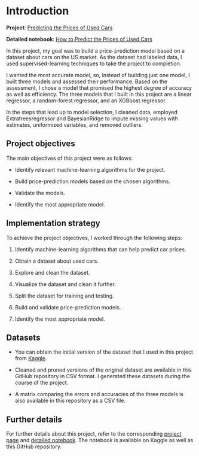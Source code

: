 # Introduction

**Project**: [Predicting the Prices of Used Cars](https://sthakur.work/predicting-used-car-prices)

**Detailed notebook**: [How to Predict the Prices of Used Cars](https://www.kaggle.com/shamaa/how-to-predict-prices-of-used-cars/)

In this project, my goal was to build a price-prediction model based on a dataset about cars on the US market. As the dataset had labeled data, I used supervised-learning techniques to take the project to completion.

I wanted the most accurate model, so, instead of building just one model, I built three models and assessed their performance. Based on the assessment, I chose a model that promised the highest degree of accuracy as well as efficiency. The three models that I built in this project are a linear regressor, a random-forest regressor, and an XGBoost regressor.

In the steps that lead up to model selection, I cleaned data, employed Extratreesregressor and BayesianRidge to impute missing values with estimates, uniformized variables, and removed outliers.

## Project objectives

The main objectives of this project were as follows:

- Identify relevant machine-learning algorithms for the project.

- Build price-prediction models based on the chosen algorithms.

- Validate the models.

- Identify the most appropriate model.

## Implementation strategy

To achieve the project objectives, I worked through the following steps:

1. Identify machine-learning algorithms that can help predict car prices.

2. Obtain a dataset about used cars.

3. Explore and clean the dataset.

4. Visualize the dataset and clean it further.

5. Split the dataset for training and testing.

6. Build and validate price-prediction models.

7. Identify the most appropriate model.

## Datasets

- You can obtain the initial version of the dataset that I used in this project from [Kaggle](https://www.kaggle.com/austinreese/craigslist-carstrucks-data).

- Cleaned and pruned versions of the original dataset are available in this GitHub repository in CSV format. I generated these datasets during the course of the project.
  
- A matrix comparing the errors and accuracies of the three models is also available in this repository as a CSV file.

## Further details

For further details about this project, refer to the corresponding [project page](https://sthakur.work/predicting-used-car-prices) and [detailed notebook](https://www.kaggle.com/shamaa/how-to-predict-prices-of-used-cars/). The notebook is available on Kaggle as well as this GitHub repository.
